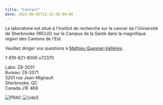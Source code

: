 ```yaml
---
title: "Contact"
date: 2023-06-05T22:31:58-04:00
---
```


Le laboratoire est situé à l'Institut de recherche sur le
cancer de l'Université de Sherbrooke (IRCUS)
sur le Campus de la Santé
dans la magnifique région des Cantons de l'Est.

Veuillez diriger vos questions à 
[Mathieu Quesnel-Vallières](mailto:mathieu.quesnel-vallieres@usherbrooke.ca).

1-819-821-8000 x72370

Labo: Z8-2031  
Bureau: Z8-2071  
3201 rue Jean-Mignault  
Sherbrooke, QC  
Canada J1E 4K8

![PRAC](/img/prac_arrow_hires.png)
![UdeS](/img/UdeS_logo.png)

